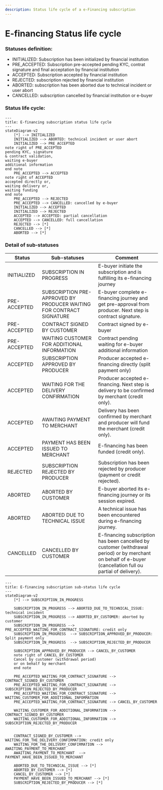 ```yaml
---
description: Status life cycle of a e-Financing subscription
---
```


# E-financing Status life cycle

### Statuses  definition:

* INITIALIZED: Subscription has been initialized by financial institution
* PRE\_ACCEPTED: Subscription pre-accepted pending KYC, contrat signature and final acceptation by financial institution
* ACCEPTED: Subscription accepted by financial institution
* REJECTED: subscription rejected by financial institution
* ABORTED: subscription has been aborted due to technical incident or user abort
* CANCELLED: subscription cancelled by financial institution or e-buyer&#x20;

### Status life cycle:

```mermaid
---
title: E-financing subscription status life cycle
---
stateDiagram-v2 
    [*] --> INITIALIZED
    INITIALIZED --> ABORTED: technical incident or user abort
    INITIALIZED --> PRE_ACCEPTED
note right of PRE_ACCEPTED
pending KYC, signature 
& contract validation,
waiting e-buyer 
additional information
end note
    PRE_ACCEPTED --> ACCEPTED
note right of ACCEPTED
accepted directly or,
waiting delivery or,
waiting funding
end note
    PRE_ACCEPTED --> REJECTED
    PRE_ACCEPTED --> CANCELLED: cancelled by e-buyer
    INITIALIZED --> ACCEPTED
    INITIALIZED --> REJECTED
    ACCEPTED --> ACCEPTED: partial cancellation
    ACCEPTED --> CANCELLED: full cancellation
    REJECTED --> [*]
    CANCELLED --> [*]
    ABORTED --> [*]

```

### Detail of sub-statuses

| Status       | Sub-statuses                                                         | Comment                                                                                                                                                      |
| ------------ | -------------------------------------------------------------------- | ------------------------------------------------------------------------------------------------------------------------------------------------------------ |
| INITIALIZED  | SUBSCRIPTION IN PROGRESS                                             | E-buyer initiate the subscription and is fulfilling its e-financing journey                                                                                  |
| PRE-ACCEPTED | SUBSCRIPTION PRE-APPROVED BY PRODUCER WAITING FOR CONTRACT SIGNATURE | E-buyer complete e-financing journey and get pre-approval from producer. Next step is contract signature.                                                    |
| PRE-ACCEPTED | CONTRACT SIGNED BY CUSTOMER                                          | Contract signed by e-buyer                                                                                                                                   |
| PRE-ACCEPTED | WAITING CUSTOMER FOR ADDITIONAL INFORMATION                          | Contract pending waiting for e-buyer additional information                                                                                                  |
| ACCEPTED     | SUBSCRIPTION APPROVED BY PRODUCER                                    | Producer accepted e-financing directly (split payment only)                                                                                                  |
| ACCEPTED     | WAITING FOR THE DELIVERY CONFIRMATION                                | Producer accepted e-financing. Next step is delivery to be confirmed by merchant (credit only).                                                              |
| ACCEPTED     | AWAITING PAYMENT TO MERCHANT                                         | Delivery has been confirmed by merchant and producer will fund the merchant (credit only).                                                                   |
| ACCEPTED     | PAYMENT HAS BEEN ISSUED TO MERCHANT                                  | E-financing has been funded (credit only).                                                                                                                   |
| REJECTED     | SUBSCRIPTION REJECTED BY PRODUCER                                    | Subscription has been rejected by producer (payment or credit rejected).                                                                                     |
| ABORTED      | ABORTED BY CUSTOMER                                                  | E-buyer aborted its e-financing journey or its session expired.                                                                                              |
| ABORTED      | ABORTED DUE TO TECHNICAL ISSUE                                       | A technical issue has been encountered during e-financing journey.                                                                                           |
| CANCELLED    | CANCELLED BY CUSTOMER                                                | E-financing subscription has been cancelled by customer (withdrawal period) or by merchant on behalf of e-buyer (cancellation full ou partial of delivery).  |



```mermaid fullWidth="true"
---
title: E-financing subscription sub-status life cycle
---
stateDiagram-v2
    [*] --> SUBSCRIPTION_IN_PROGRESS

    SUBSCRIPTION_IN_PROGRESS --> ABORTED_DUE_TO_TECHNICAL_ISSUE: technical incident
    SUBSCRIPTION_IN_PROGRESS --> ABORTED_BY_CUSTOMER: aborted by customer
    SUBSCRIPTION_IN_PROGRESS --> PRE_ACCEPTED_WAITING_FOR_CONTRACT_SIGNATURE: credit only
    SUBSCRIPTION_IN_PROGRESS  --> SUBSCRIPTION_APPROVED_BY_PRODUCER: Split payment only
    SUBSCRIPTION_IN_PROGRESS  --> SUBSCRIPTION_REJECTED_BY_PRODUCER

    SUBSCRIPTION_APPROVED_BY_PRODUCER --> CANCEL_BY_CUSTOMER
    note right of CANCEL_BY_CUSTOMER
    Cancel by customer (withdrawal period) 
    or on behalf by merchant
    end note

    PRE_ACCEPTED_WAITING_FOR_CONTRACT_SIGNATURE --> CONTRACT_SIGNED_BY_CUSTOMER
    PRE_ACCEPTED_WAITING_FOR_CONTRACT_SIGNATURE --> SUBSCRIPTION_REJECTED_BY_PRODUCER
    PRE_ACCEPTED_WAITING_FOR_CONTRACT_SIGNATURE --> WAITING_CUSTOMER_FOR_ADDITIONAL_INFORMATION
    PRE_ACCEPTED_WAITING_FOR_CONTRACT_SIGNATURE --> CANCEL_BY_CUSTOMER

    WAITING_CUSTOMER_FOR_ADDITIONAL_INFORMATION --> CONTRACT_SIGNED_BY_CUSTOMER
    WAITING_CUSTOMER_FOR_ADDITIONAL_INFORMATION --> SUBSCRIPTION_REJECTED_BY_PRODUCER
    

    CONTRACT_SIGNED_BY_CUSTOMER --> WAITING_FOR_THE_DELIVERY_CONFIRMATION: credit only
    WAITING_FOR_THE_DELIVERY_CONFIRMATION --> AWAITING_PAYMENT_TO_MERCHANT
    AWAITING_PAYMENT_TO_MERCHANT  --> PAYMENT_HAVE_BEEN_ISSUED_TO_MERCHANT

    ABORTED_DUE_TO_TECHNICAL_ISSUE --> [*]
    ABORTED_BY_CUSTOMER --> [*]
    CANCEL_BY_CUSTOMER --> [*]
    PAYMENT_HAVE_BEEN_ISSUED_TO_MERCHANT --> [*]
    SUBSCRIPTION_REJECTED_BY_PRODUCER --> [*]

```
